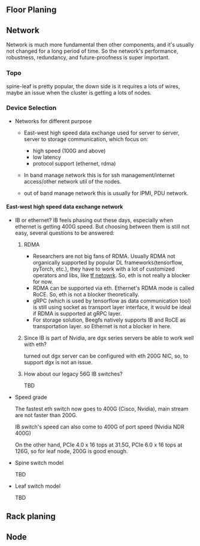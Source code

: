 ## Floor Planing

## Network

Network is much more fundamental then other components, and it's usually not changed for a long period of time. So the network's performance, robustness, redundancy, and future-proofness is super important.

### Topo

spine-leaf is pretty popular, the down side is it requires a lots of wires, maybe an issue when the cluster is getting a lots of nodes.

### Device Selection

- Networks for different purpose

  - East-west high speed data exchange
    used for server to server, server to storage communication, which focus on:

    - high speed (100G and above)
    - low latency
    - protocol support (ethernet, rdma)
  
  - In band manage network
    this is for ssh management/internet access/other network util of the nodes.

  - out of band manage network
    this is usually for IPMI, PDU network.

#### East-west high speed data exchange network

  - IB or ethernet?
    IB feels phasing out these days, especially when ethernet is getting 400G speed.
    But choosing between them is still not easy, several questions to be answered:

    1. RDMA
        - Researchers are not big fans of RDMA. Usually RDMA not organically supported by popular DL frameworks(tensorflow, pyTorch, etc.), they have to work with a lot of customized operators and libs, like [tf netowrk](https://github.com/tensorflow/networking). So, eth is not really a blocker for now.
        - RDMA can be supported via eth. Ethernet's RDMA mode is called RoCE. So, eth is not a blocker theoretically.
        - gRPC (which is used by tensorflow as data communication tool) is still using socket as transport layer interface, it would be ideal if RDMA is supported at gRPC layer.
        - For storage solution, Beegfs natively supports IB and RoCE as transportation layer. so Ethernet is not a blocker in here.
    1. Since IB is part of Nvidia, are dgx series servers be able to work well with eth? 
      
        turned out dgx server can be configured with eth 200G NIC, so, to support dgx is not an issue.
    1. How about our legacy 56G IB switches?
      
        TBD
  - Speed grade
    
    The fastest eth switch now goes to 400G (Cisco, Nvidia), main stream are not faster than 200G.

    IB switch's speed can also come to 400G of port speed (Nvidia NDR 400G)

    On the other hand, PCIe 4.0 x 16 tops at 31.5G, PCIe 6.0 x 16 tops at 126G, so for leaf node, 200G is good enough.


  - Spine switch model
    
    TBD

  - Leaf switch model
    
    TBD
## Rack planing

## Node